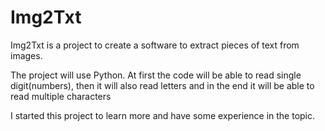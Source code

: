 # Img2Txt

Img2Txt is a project to create a software to extract pieces of text from images.

The project will use Python.
At first the code will be able to read single digit(numbers), then it will also read letters and in the end it will be able to read multiple characters

I started this project to learn more and have some experience in the topic.

